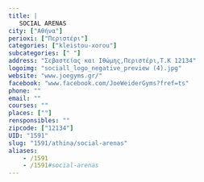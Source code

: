 ```yaml
---
title: |
   SOCIAL ARENAS
city: ["Αθήνα"]
perioxi: ["Περιστέρι"]
categories: ["kleistou-xorou"]
subcategories: [" "]
address: "Σεβαστείας και Ιθώμης,Περιστέρι,Τ.Κ 12134"
logoimg: "sociall_logo_negative_preview (4).jpg"
website: "www.joegyms.gr/"
facebook: "www.facebook.com/JoeWeiderGyms?fref=ts"
phone: ""
email: ""
courses: ""
places: [""]
rensponsibles: ""
zipcode: ["12134"]
UID: "1591"
slug: "1591/athina/social-arenas"
aliases:
    - /1591
    - /1591#social-arenas
---
```


